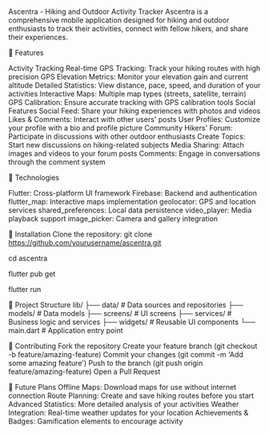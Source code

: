 Ascentra - Hiking and Outdoor Activity Tracker
Ascentra is a comprehensive mobile application designed for hiking and outdoor enthusiasts to track their activities, connect with fellow hikers, and share their experiences.

📱 Features

Activity Tracking
Real-time GPS Tracking: Track your hiking routes with high precision GPS
Elevation Metrics: Monitor your elevation gain and current altitude
Detailed Statistics: View distance, pace, speed, and duration of your activities
Interactive Maps: Multiple map types (streets, satellite, terrain)
GPS Calibration: Ensure accurate tracking with GPS calibration tools
Social Features
Social Feed: Share your hiking experiences with photos and videos
Likes & Comments: Interact with other users' posts
User Profiles: Customize your profile with a bio and profile picture
Community
Hikers' Forum: Participate in discussions with other outdoor enthusiasts
Create Topics: Start new discussions on hiking-related subjects
Media Sharing: Attach images and videos to your forum posts
Comments: Engage in conversations through the comment system

🔧 Technologies

Flutter: Cross-platform UI framework
Firebase: Backend and authentication
flutter_map: Interactive maps implementation
geolocator: GPS and location services
shared_preferences: Local data persistence
video_player: Media playback support
image_picker: Camera and gallery integration

🚀 Installation
Clone the repository:
git clone https://github.com/yourusername/ascentra.git

cd ascentra

flutter pub get

flutter run

📂 Project Structure
lib/
├── data/           # Data sources and repositories
├── models/         # Data models
├── screens/        # UI screens
├── services/       # Business logic and services
├── widgets/        # Reusable UI components
└── main.dart       # Application entry point

🤝 Contributing
Fork the repository
Create your feature branch (git checkout -b feature/amazing-feature)
Commit your changes (git commit -m 'Add some amazing feature')
Push to the branch (git push origin feature/amazing-feature)
Open a Pull Request

🔮 Future Plans
Offline Maps: Download maps for use without internet connection
Route Planning: Create and save hiking routes before you start
Advanced Statistics: More detailed analysis of your activities
Weather Integration: Real-time weather updates for your location
Achievements & Badges: Gamification elements to encourage activity

